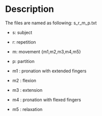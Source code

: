 # Description

The files are named as following: s_r_m_p.txt

* s: subject
* r: repetition
* m: movement {m1,m2,m3,m4,m5}
* p: partition

 * m1 : pronation with extended fingers
 * m2 : flexion
 * m3 : extension
 * m4 : pronation with flexed fingers
 * m5 : relaxation
